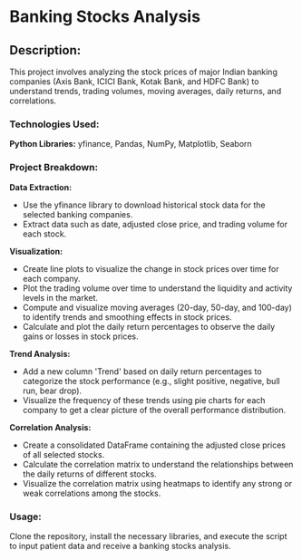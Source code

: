# Banking Stocks Analysis

## Description:
This project involves analyzing the stock prices of major Indian banking companies (Axis Bank, ICICI Bank, Kotak Bank, and HDFC Bank) to understand trends, trading volumes, moving averages, daily returns, and correlations.

### Technologies Used:
**Python Libraries:** yfinance, Pandas, NumPy, Matplotlib, Seaborn

### Project Breakdown:

**Data Extraction:**
- Use the yfinance library to download historical stock data for the selected banking companies.
- Extract data such as date, adjusted close price, and trading volume for each stock.

**Visualization:**
- Create line plots to visualize the change in stock prices over time for each company.
- Plot the trading volume over time to understand the liquidity and activity levels in the market.
- Compute and visualize moving averages (20-day, 50-day, and 100-day) to identify trends and smoothing effects in stock prices.
- Calculate and plot the daily return percentages to observe the daily gains or losses in stock prices.

**Trend Analysis:**
- Add a new column 'Trend' based on daily return percentages to categorize the stock performance (e.g., slight positive, negative, bull run, bear drop).
- Visualize the frequency of these trends using pie charts for each company to get a clear picture of the overall performance distribution.

**Correlation Analysis:**
- Create a consolidated DataFrame containing the adjusted close prices of all selected stocks.
- Calculate the correlation matrix to understand the relationships between the daily returns of different stocks.
- Visualize the correlation matrix using heatmaps to identify any strong or weak correlations among the stocks.

### Usage:
Clone the repository, install the necessary libraries, and execute the script to input patient data and receive a banking stocks analysis.
